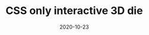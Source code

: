 ---
title: CSS only interactive 3D die
date: 2020-10-23
link: https://codepen.io/HunorMarton/full/mdERrLy
image: ./die.png
sources: [{ type: codepen, id: mdERrLy }]
techs: [html, css]
---